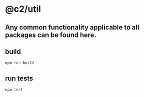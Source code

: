 # @c2/util

## Any common functionality applicable to all packages can be found here.

## build

```sh
npm run build
```

## run tests

```sh
npm test
```
